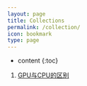 ```yaml
---
layout: page
title: Collections
permalink: /collection/
icon: bookmark
type: page
---
```


- content
  {:toc}

1. <a href="https://www.cnblogs.com/biglucky/p/4223565.html" _blank:target>GPU与CPU的区别</a>
<!-- ## 工具

- [box-shadow generator](http://www.cssmatic.com/box-shadow)

  生成 box-shadow 的工具。

- [gradient-generator](http://www.cssmatic.com/gradient-generator)

  渐变生成器。

- [Ultimate CSS Gradient Generator](http://www.colorzilla.com/gradient-editor/)

  也是渐变生成器

- [CSS Generators -CSSREFLEX](http://www.cssreflex.com/css-generators/)

  CSS3 生成器

* [tiny png](https://tinypng.com/)

  用于压缩 png 或 jpg 的在线工具

- [图床 https://sm.ms/](https://sm.ms/)

  有 API 可用。

- [新浪微博图床 Chrome 扩展](https://github.com/Suxiaogang/WeiboPicBed)

- [Unix 时间戳 Unix timestamp](http://tool.chinaz.com/Tools/unixtime.aspx)

* [在线正则表达式匹配](https://regex101.com/)
  - 这个功能更强大一点，能清楚的区分出贪婪和懒惰正则。
* [http://regexr.com/](http://regexr.com/)
* [google fonts](https://fonts.google.com/)
  - [Google Fonts 加速代理](https://fengmk2.com/blog/2016/google-fonts-mirror)

## 编程语言

### JavaScript

- [JavaScript 标准参考教程（alpha） -阮一峰](http://javascript.ruanyifeng.com/)

- [JavaScript Promise 迷你书 -azu](http://liubin.org/promises-book/)

- [You Don't Know JS (book series)](https://github.com/getify/You-Dont-Know-JS)

- [You Don't Need jQuery](https://github.com/oneuijs/You-Dont-Need-jQuery/blob/master/README.zh-CN.md)

  前端发展很快，现代浏览器原生 API 已经足够好用。我们并不需要为了操作 DOM、Event 等再学习一下 jQuery 的 API。同时由于 React、Angular、Vue 等框架的流行，直接操作 DOM 不再是好的模式，jQuery 使用场景大大减少。本项目总结了大部分 jQuery API 替代的方法，暂时只支持 IE10+ 以上浏览器。

* [YOU MIGHT NOT NEED JQUERY PLUGINS](http://youmightnotneedjqueryplugins.com/)

- [JavaScript 秘密花园](http://bonsaiden.github.io/JavaScript-Garden/zh/)

- [JavaScript 设计模式 系列 AlloyTeam](http://www.alloyteam.com/2012/10/common-javascript-design-patterns/)

### ES2015

- [https://tc39.github.io/ecma262/](https://tc39.github.io/ecma262/)

* [http://www.ecma-international.org/ecma-262/6.0/](http://www.ecma-international.org/ecma-262/6.0/)

  ES2015 规范

- [http://es6katas.org/](http://es6katas.org/)

  Learn ES6 by doing it. Fix failing tests. Keep all learnings.

* [30 分钟掌握 ES6/ES2015 核心内容（上）](http://segmentfault.com/a/1190000004365693)

* [30 分钟掌握 ES6/ES2015 核心内容（下）](http://segmentfault.com/a/1190000004368132)

* [《ECMAScript 6 入门》 -阮一峰](https://github.com/ruanyf/es6tutorial)

* [EcmaScript6 全规范（含 node） -ouvens](https://github.com/ouvens/es6-code-style-guide)

### NodeJS

- [七天学会 NodeJS -Nanqiao Deng](https://nqdeng.github.io/7-days-nodejs)

## 框架&脚手架

### webpack

- [Webpack 中文指南 -赵达](https://www.gitbook.com/book/zhaoda/webpack/details)

- [Webpack 傻瓜式指南（一） -前端外刊评论 知乎专栏](http://zhuanlan.zhihu.com/FrontendMagazine/20367175)

- [Webpack 傻瓜指南（二）开发和部署技巧 -前端外刊评论 知乎专栏](http://zhuanlan.zhihu.com/FrontendMagazine/20397902)

- [Webpack 傻瓜指南（三）和 React 配合开发 -前端外刊评论 知乎专栏](http://zhuanlan.zhihu.com/FrontendMagazine/20522487)

  上述傻瓜指南的原始出处 [https://github.com/vikingmute/webpack-for-fools](https://github.com/vikingmute/webpack-for-fools) Webpack 傻瓜式指南

- [Webpack，101 入门体验 -Yika](http://www.html-js.com/article/3009)

- [Webpack 入门指迷 -题叶](https://segmentfault.com/a/1190000002551952)

- [https://webpack.github.io/ Webpack 官网](https://webpack.github.io/)

### Vue

- [awesome-vue](https://github.com/vuejs/awesome-vue)
- [Vue.js 和 Webpack（一） -Randy Lu](http://djyde.github.io/2015/08/29/vuejs-and-webpack-1/)
- [Vue.js 和 Webpack（二） -Randy Lu](http://djyde.github.io/2015/08/30/vuejs-and-webpack-2/)
- [Vue.js 和 Webpack（三） -Randy Lu](http://djyde.github.io/2015/08/31/vuejs-and-webpack-3/)
- [Vuejs 1.0 中文系列视频教程 -Laravist](https://laravist.com/series/vue-js-1-0-in-action-series)
- [Vuejs-QQ 群 相关资料](https://github.com/jsfront/src/blob/master/vuejs.md) 来自豪情

### React

- [深入理解 React -Thinking in React 中文版](http://reactjs.cn/react/docs/thinking-in-react.html)
- [Thinking in React](http://facebook.github.io/react/docs/thinking-in-react.html)

### AngularJS

- [学习 AngularJS 1.x -Harry<harry@andtoo.net>](https://hairui219.gitbooks.io/learning_angular/content/zh/index.html)

  本书是作者 [Harry](https://github.com/hairui219) 在学习和应用 AngularJS 1.x 的过程中的资料梳理。希望能对大家学习 AngularJS 有一定帮助……

* [AngularJS api 官网](https://docs.angularjs.org/api)

* [AngularJS 入门教程——AngularJS 中文社区提供](https://github.com/zensh/AngularjsTutorial_cn)

* [AngularJS 教程 \| 菜鸟教程](http://www.runoob.com/angularjs/angularjs-tutorial.html)

  类似 w3school 的入门 AngularJS 教程。

### 测试

- [测试框架 Mocha 实例教程 阮一峰](http://www.ruanyifeng.com/blog/2015/12/a-mocha-tutorial-of-examples.html)

## 类库与插件

- [Masonry](http://masonry.desandro.com/)

  瀑布流布局库。

- [jssor](http://www.jssor.com/)

  图片轮播图其 GitHub 地址 [jssor/slider](https://github.com/jssor/slider)

- [cssslider](http://cssslider.com/)

  纯 CSS 的图片轮播图。

* [gumshoe](https://github.com/cferdinandi/gumshoe)

  A simple, framework-agnostic scrollspy script.

* [smooth-scroll](https://github.com/cferdinandi/smooth-scroll)

  A simple vanilla JS script to animate scrolling to anchor links.

## 模块化

- [后端程序员的 JavaScript 之旅 - 模块化（一）](http://lishaopeng.com/2016/02/05/js-module/)
- [后端程序员的 JavaScript 之旅 - 模块化（二）](http://lishaopeng.com/2016/02/11/js-module2/)
- [后端程序员的 JavaScript 之旅 - 模块化（三）](http://lishaopeng.com/2016/02/19/js-module3/)

- [CommonJS 规范 -来自 阮一峰 JavaScript 标准参考教程(alpha)](http://javascript.ruanyifeng.com/nodejs/module.html)

## other articles

- [<head> Cheat Sheet](http://gethead.info/)

* [将 footer 固定在页面底部的实现方法](https://segmentfault.com/a/1190000004453249)

- [HTML5 视频 By Pete LePage](https://www.html5rocks.com/zh/tutorials/video/basics/)

## 编辑器

### Atom 中常用插件

- auto-beautify
- autoprefixer
- block-comment
- color-picker
- docblockr
- emmet
- jquery-snippets
- jshint
- linter
- linter-csslint
- linter-htmlhint
- minimap
- minimap-git-diff
- minimap-codeglance 滑过 minimap 显示代码
- minimap-find-and-replace 在 minimap 中显示 `ctrl+D` 选中的内容
- open-in-browser
- uglify
- active-power-mode
- atom-terminal-panel
- linter-scss-linter
- atom-ternjs
- file-icons 将图标变成彩色
- autocomplete-paths 自动补充路径
- symbols-tree-view A symbol treeview like taglist

常用的主题：

UI Theme: One Dark

Syntax Theme: Atom Dark or One Dark

## GitBook 及其插件

- [Gitbook 的使用和常用插件 -赵达](http://zhaoda.net/2015/11/09/gitbook-plugins/)
- [gitbook-plugin-expandable-chapters](https://plugins.gitbook.com/plugin/expandable-chapters)

  折叠左侧目录章节。

    <!-- ![](http://ww4.sinaimg.cn/large/7011d6cfjw1f08kmplbj1j20gn05l0tk.jpg) -->

<!-- ## Chrome 插件

- [Octotree](https://chrome.google.com/webstore/detail/octotree/bkhaagjahfmjljalopjnoealnfndnagc)

  - Code tree for GitHub and GitLab

* [Chrome 扩展及应用开发 -图灵电子书](http://www.ituring.com.cn/minibook/950)

* [有哪些鲜为人知却非常有意思、好用的 Chrome 扩展？ -知乎](https://www.zhihu.com/question/23228162#answer-28057391)
* [Dribbble New Tab](https://chrome.google.com/webstore/detail/dribbble-new-tab/hmhjbefkpednjogghoibpejdmemkinbn)

  新建 tab 时，显示 dribbble 上的精选作品。

## Other blogs

- [COLORFUL xiaoa](http://www.xiaoa.name/)

* [进击的马斯特 http://pinkyjie.com/](http://pinkyjie.com/)

  马斯特，87 年生人，爱溜冰的码农。技术： Javascript、Python、Mac、iOS

* [Jerry Qu](https://imququ.com/)

  JerryQu，奇虎 360，前端开发，前百度前端。

* [码志 https://mazhuang.org/](https://mazhuang.org/)

  我是马壮，码而生，码而立。就职 sogou。

* [小胡子哥 http://www.barretlee.com/](http://www.barretlee.com/)

  李靖，阿里巴巴。

* [Xcat Liu http://blog.xcatliu.com/](http://blog.xcatliu.com/)

  Microsoft Software Engineer II, Meituan Senior Front-End Engineer

* [极限前端 http://ouvens.github.io/](http://ouvens.github.io/)

  Ouvenzhang, 前端工程师，对前端领域的技术知识具有较高的职业能力和探究精神。对响应式页面设计、工程构建组件化、mv\*设计实现、前端优化、ES6 开发体系等有深入的研究与项目实践。来自腾讯科技。

* [凳子\_Joinery 邓智容 http://www.dengzhr.com/](http://www.dengzhr.com/)

* [赵达的个人网站 腾讯高级前端开发工程师](http://zhaoda.net/)

* [Randy](http://djyde.github.io/)

  95 年出生的全栈。卢涛南，英文名 Randy，用 djyde 这个 ID 混迹于网络。

* [JS 前端开发群月报 -豪情等人维护](http://www.kancloud.cn/jsfront/month/82796)

## 交互设计相关

- [Framer](https://framerjs.com/)

  Design the impossible with Framer

- [FLINTO](https://www.flinto.com/)

  App Prototyping Tools for Designers

- [Principle](http://principleformac.com/)

  Animate Your Ideas, Design Better Apps

- [https://gyrosco.pe/](https://gyrosco.pe/)

  首页的卡片翻动效果非常赞。 -->

<!-- ## Comments -->

<!-- {% include comments.html %} -->
